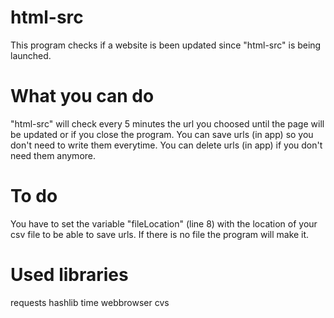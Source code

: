 # html-src
This program checks if a website is been updated since "html-src" is being launched.

# What you can do
"html-src" will check every 5 minutes the url you choosed until the page will be updated or if you close the program.
You can save urls (in app) so you don't need to write them everytime.
You can delete urls (in app) if you don't need them anymore.

# To do
You have to set the variable "fileLocation" (line 8) with the location of your csv file to be able to save urls. If there is no file the program will make it.

# Used libraries
requests
hashlib
time
webbrowser
cvs
